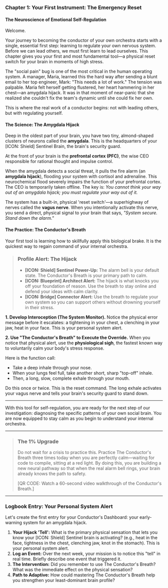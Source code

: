 ### **Chapter 1: Your First Instrument: The Emergency Reset**
#### The Neuroscience of Emotional Self-Regulation

Welcome.

Your journey to becoming the conductor of your own orchestra starts with a single, essential first step: learning to regulate your own nervous system. Before we can lead others, we must first learn to lead ourselves. This chapter gives you your first and most fundamental tool—a physical reset switch for your brain in moments of high stress.

The "social pain" bug is one of the most critical in the human operating system. A manager, Maria, learned this the hard way after sending a blunt email to her top engineer, Mark: "This needs a lot of work." The tension was palpable. Maria felt herself getting flustered, her heart hammering in her chest—an amygdala hijack. It was in that moment of near-panic that she realized she couldn't fix the team's dynamic until she could fix her own.

This is where the real work of a conductor begins: not with leading others, but with regulating yourself.

#### **The Science: The Amygdala Hijack**

Deep in the oldest part of your brain, you have two tiny, almond-shaped clusters of neurons called the **amygdala**. This is the headquarters of your [ICON: Shield] Sentinel Brain, the brain's security guard.

At the front of your brain is the **prefrontal cortex (PFC)**, the wise CEO responsible for rational thought and impulse control.

When the amygdala detects a social threat, it pulls the fire alarm (an **amygdala hijack**), flooding your system with cortisol and adrenaline. This neurochemical flood severely impairs the function of your prefrontal cortex. The CEO is temporarily taken offline. The key is: *You cannot think your way out of an amygdala hijack; you must regulate your way out of it.*

The system has a built-in, physical 'reset switch'—a superhighway of nerves called the **vagus nerve**. When you intentionally activate this nerve, you send a direct, physical signal to your brain that says, *"System secure. Stand down the alarm."*

#### **The Practice: The Conductor's Breath**

Your first tool is learning how to skillfully apply this biological brake. It is the quickest way to regain command of your internal orchestra.

> ### **Profile Alert: The Hijack**
>
> *   **[ICON: Shield] Sentinel Power-Up:** The alarm bell is your default state. The Conductor's Breath is your primary path to calm.
> *   **[ICON: Blueprint] Architect Alert:** The hijack is what knocks you off your foundation of reason. Use the breath to stay online and defend your ideas with calm clarity.
> *   **[ICON: Bridge] Connector Alert:** Use the breath to regulate your own system so you can support others without drowning yourself in their stress.

**1. Develop Interoception (The System Monitor).**
Notice the physical error message before it escalates: a tightening in your chest, a clenching in your jaw, heat in your face. This is your personal system alert.

**2. Use "The Conductor's Breath" to Execute the Override.**
When you notice that physical alert, use the **physiological sigh**, the fastest known way to voluntarily calm your body's stress response.

Here is the function call:
*   Take a deep inhale through your nose.
*   When your lungs feel full, take another short, sharp "top-off" inhale.
*   Then, a long, slow, complete exhale through your mouth.

Do this once or twice. This is the reset command. The long exhale activates your vagus nerve and tells your brain's security guard to stand down.

---

With this tool for self-regulation, you are ready for the next step of our investigation: diagnosing the specific patterns of your own social brain. You are now equipped to stay calm as you begin to understand your internal orchestra.

---

> ### **The 1% Upgrade**
>
> Do not wait for a crisis to practice this. Practice The Conductor's Breath three times today when you are perfectly calm—waiting for code to compile, sitting at a red light. By doing this, you are building a new neural pathway so that when the real alarm bell rings, your brain already knows the path to safety.
>
> [QR CODE: Watch a 60-second video walkthrough of the Conductor's Breath.]

---
### **Logbook Entry: Your Personal System Alert**

Let's create the first entry for your Conductor's Dashboard: your early-warning system for an amygdala hijack.

1.  **Your Hijack 'Tell':** What is the primary physical sensation that lets you know your [ICON: Shield] Sentinel brain is activating? (e.g., heat in the face, tightness in the chest, clenching jaw, knot in the stomach). This is your personal system alert.
2.  **Log an Event:** Over the next week, your mission is to notice this "tell" in real time. Briefly describe one event that triggered it.
3.  **The Intervention:** Did you remember to use The Conductor's Breath? What was the immediate effect on the physical sensation?
4.  **Path to Adaptive:** How could mastering The Conductor's Breath help you strengthen your least-dominant brain profile?
      